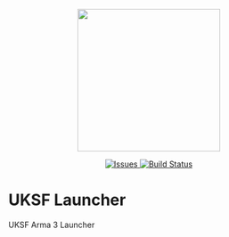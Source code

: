 <p align="center">
    <img src="https://github.com/uksf/modpack/blob/master/assets/logos/uksfSource.png" width="256">
</p>
<p align="center">
    <a href="https://github.com/uksf/launcher-issues/issues">
        <img src="https://img.shields.io/github/issues/uksf/launcher-issues.svg?style=flat-square&label=Issues" alt="Issues">
    </a>
    <a href="https://ci.appveyor.com/project/UKSF/launcher/branch/master">
        <img src="https://img.shields.io/appveyor/ci/gruntjs/grunt.svg?style=flat-square" alt="Build Status">
    </a>
</p>

# UKSF Launcher
UKSF Arma 3 Launcher
